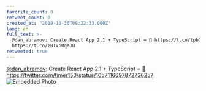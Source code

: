 ```yaml
---
favorite_count: 0
retweet_count: 0
created_at: "2018-10-30T08:22:33.000Z"
lang: en
full_text: >-
  @dan_abramov: Create React App 2.1 + TypeScript = 💜 https://t.co/tpb04toZ95
  https://t.co/zBTVb0qa3U
retweeted: true
---
```


[@dan_abramov](https://twitter.com/dan_abramov): Create React App 2.1 +
TypeScript = 💜 <https://twitter.com/timer150/status/1057116697872736257>
![Embedded Photo](https://twitter-media-coderbyheart.s3.eu-north-1.amazonaws.com/1057185979914690560-Dquj1mKXcAAuqAI.jpg)

